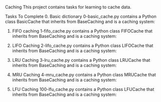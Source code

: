 Caching
This project contains tasks for learning to cache data.

Tasks To Complete
 0. Basic dictionary
0-basic_cache.py contains a Python class BasicCache that inherits from BaseCaching and is a caching system:

 1. FIFO caching
1-fifo_cache.py contains a Python class FIFOCache that inherits from BaseCaching and is a caching system:

 2. LIFO Caching
2-lifo_cache.py contains a Python class LIFOCache that inherits from BaseCaching and is a caching system:

 3. LRU Caching
3-lru_cache.py contains a Python class LRUCache that inherits from BaseCaching and is a caching system:

 4. MRU Caching
4-mru_cache.py contains a Python class MRUCache that inherits from BaseCaching and is a caching system:

 5. LFU Caching
100-lfu_cache.py contains a Python class LFUCache that inherits from BaseCaching and is a caching system:
